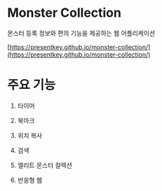 # Monster Collection

몬스터 등록 정보와 편의 기능을 제공하는 웹 어플리케이션

[https://presentkey.github.io/monster-collection/](https://presentkey.github.io/monster-collection/)

# 주요 기능

1. 타이머

2. 북마크

3. 위치 복사

4. 검색

5. 엘리트 몬스터 컬렉션

6. 반응형 웹
